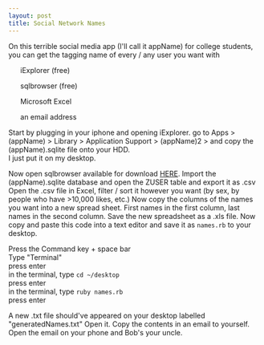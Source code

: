 ```yaml
---
layout: post
title: Social Network Names
---
```


On this terrible social media app (I'll call it appName) for college students, you can get the tagging name of every / any user you want with

<ul> iExplorer (free)</ul>
<ul> sqlbrowser (free)</ul>
<ul> Microsoft Excel</ul>
<ul> an email address</ul>


Start by plugging in your iphone and opening iExplorer.
go to Apps > (appName) > Library > Application Support > (appName)2 > and copy the (appName).sqlite file onto your HDD.<br>
I just put it on my desktop.

Now open sqlbrowser available for download <a href="https://github.com/sqlitebrowser/sqlitebrowser" target="_blank">HERE</a>.
Import the (appName).sqlite database and open the ZUSER table and export it as .csv
Open the .csv file in Excel, filter / sort it however you want (by sex, by people who have >10,000 likes, etc.) Now copy the columns of the names you want into a new spread sheet. First names in the first column, last names in the second column. Save the new spreadsheet as a .xls file.
Now copy and paste this code into a text editor and save it as `names.rb`
to your desktop.
<script src="https://gist.github.com/Nsiemer/6874251458cfcb7cc356.js"></script>

Press the Command key + space bar <br>
Type "Terminal" <br>
press enter <br>
in the terminal, type `cd ~/desktop` <br>
press enter <br>
in the terminal, type `ruby names.rb` <br>
press enter <br>

A new .txt file should've appeared on your desktop labelled "generatedNames.txt"
Open it. Copy the contents in an email to yourself. Open the email on your phone and Bob's your uncle.
